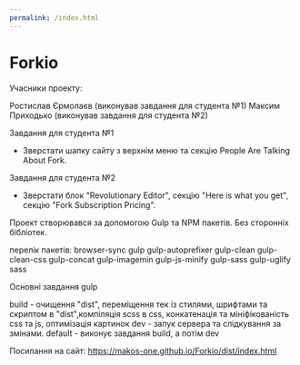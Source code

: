 ```yaml
---
permalink: /index.html
---
```


# Forkio

Учасники проекту:

Ростислав Єрмолаєв (виконував завдання для студента №1)
Максим Приходько (виконував завдання для студента №2)


Завдання для студента №1
- Зверстати шапку сайту з верхнім меню та   секцію People Are Talking About Fork.

Завдання для студента №2
- Зверстати блок "Revolutionary Editor", секцію "Here is what you get", секцію "Fork Subscription Pricing".

Проект створювався за допомогою Gulp та NPM пакетів. Без сторонніх бібліотек.

перелік пакетів:
browser-sync
gulp
gulp-autoprefixer
gulp-clean
gulp-clean-css
gulp-concat
gulp-imagemin
gulp-js-minify
gulp-sass
gulp-uglify
sass


Основні завдання gulp

build -  очищення "dist", переміщення тек із стилями, шрифтами та скриптом в "dist",компіляція scss в css, конкатенація та мініфікованість сss та js, оптимізація картинок
dev -  запук сервера та слідкування за змінами.
default -  виконує завдання build, а потім dev


Посилання на сайт:
https://makos-one.github.io/Forkio/dist/index.html
